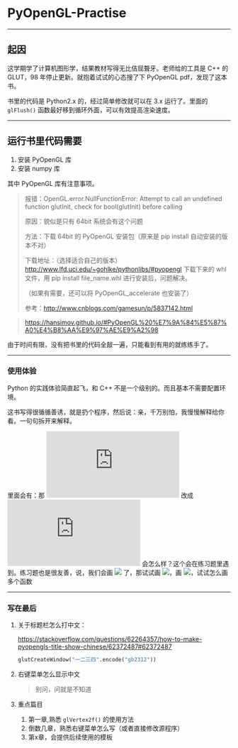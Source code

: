 # PyOpenGL-Practise

---

## 起因

这学期学了计算机图形学，结果教材写得无比佶屈聱牙。老师给的工具是 C++ 的 GLUT，98 年停止更新。就抱着试试的心态搜了下 PyOpenGL pdf，发现了这本书。

书里的代码是 Python2.x 的，经过简单修改就可以在 3.x 运行了。里面的 `glFlush()` 函数最好移到循环外面，可以有效提高渲染速度。 

---

## 运行书里代码需要

1. 安装 PyOpenGL 库
2. 安装 numpy 库

其中 PyOpenGL 库有注意事项。

> 报错：OpenGL.error.NullFunctionError: Attempt to call an undefined function glutInit, check for bool(glutInit) before calling
>
> 原因：貌似是只有 64bit 系统会有这个问题
>
> 方法：下载 64bit 的 PyOpenGL 安装包（原来是 pip install 自动安装的版本不对）
>
> 下载地址：（选择适合自己的版本）http://www.lfd.uci.edu/~gohlke/pythonlibs/#pyopengl
> 下载下来的 whl 文件，用 pip install file_name.whl 进行安装后，问题解决。
>
>（如果有需要，还可以将 PyOpenGL_accelerate 也安装了）
>
> 参考：http://www.cnblogs.com/gamesun/p/5837142.html

> https://hansimov.github.io/#PyOpenGL%20%E7%9A%84%E5%87%A0%E4%B8%AA%E9%97%AE%E9%A2%98

由于时间有限，没有把书里的代码全敲一遍，只能看到有用的就练练手了。

---

### 使用体验

Python 的实践体验简直起飞，和 C++ 不是一个级别的。而且基本不需要配置环境。

这书写得很循循善诱，就是扔个程序，然后说：亲，千万别怕，我慢慢解释给你看。一句句拆开来解释。

里面会有：那 ![](http://latex.codecogs.com/svg.latex?a) 改成 ![](http://latex.codecogs.com/svg.latex?b) 会怎么样？这个会在练习题里遇到。练习题也是很友善，说，我们会画 ![](http://latex.codecogs.com/svg.latex?\sin(x)) 了，那试试画 ![](http://latex.codecogs.com/svg.latex?\sin(3x))，画 ![](http://latex.codecogs.com/svg.latex?\cos(x))，试试怎么画多个函数


---

### 写在最后

1. 关于标题栏怎么打中文：

    https://stackoverflow.com/questions/62264357/how-to-make-pyopengls-title-show-chinese/62372487#62372487

    ```Python
    glutCreateWindow("一二三四".encode("gb2312"))
    ```

2. 右键菜单怎么显示中文

    > 别问，问就是不知道

3. 重点篇目

    1. 第一章,熟悉 `glVertex2f()` 的使用方法
    2. 倒数几章，熟悉右键菜单怎么写（或者直接修改源程序）
    3. 第x章，会提供后续使用的模板
